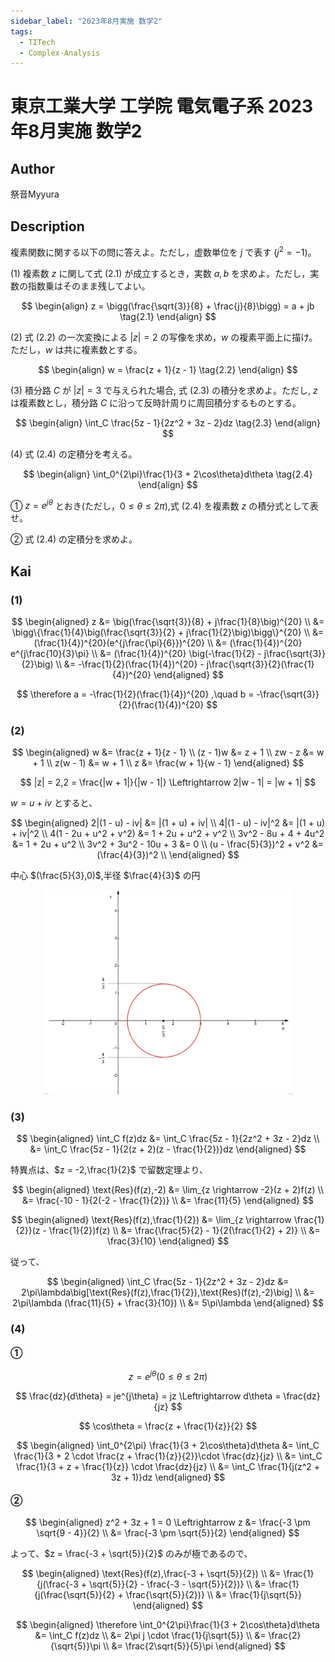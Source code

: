 ```yaml
---
sidebar_label: "2023年8月実施 数学2"
tags:
  - TITech
  - Complex-Analysis
---
```

# 東京工業大学 工学院 電気電子系 2023年8月実施 数学2

## **Author**
祭音Myyura

## **Description**
複素関数に関する以下の問に答えよ。ただし，虚数単位を $j$ で表す $(j^2 = -1)$。

(1) 
複素数 $z$ に関して式 $(2.1)$ が成立するとき，実数 $a,b$ を求めよ。ただし，実数の指数乗はそのまま残してよい。 

$$
\begin{align}
z = \bigg(\frac{\sqrt{3}}{8} + \frac{j}{8}\bigg) = a + jb \tag{2.1}
\end{align}
$$

(2)
式 $(2.2)$ の一次変換による $|z| = 2$ の写像を求め，$w$ の複素平面上に描け。ただし，$w$ は共に複素数とする。 

$$
\begin{align}
w = \frac{z + 1}{z - 1} \tag{2.2}
\end{align}
$$

(3)
積分路 $C$ が $|z| = 3$ で与えられた場合, 式 $(2.3)$ の積分を求めよ。ただし, $z$ は複素数とし，積分路 $C$ に沿って反時計周りに周回積分するものとする。

$$
\begin{align}
\int_C \frac{5z - 1}{2z^2 + 3z - 2}dz \tag{2.3}
\end{align}
$$

(4)
式 $(2.4)$ の定積分を考える。

$$
\begin{align}
\int_0^{2\pi}\frac{1}{3 + 2\cos\theta}d\theta \tag{2.4}
\end{align}
$$

① $z = e^{j\theta}$ とおき(ただし，$0 \le \theta \le 2\pi$),式 $(2.4)$ を複素数 $z$ の積分式として表せ。

② 式 $(2.4)$ の定積分を求めよ。

## **Kai** 
### (1)

$$
\begin{aligned}
z &= \big(\frac{\sqrt{3}}{8} + j\frac{1}{8}\big)^{20} \\
&= \bigg\{\frac{1}{4}\big(\frac{\sqrt{3}}{2} + j\frac{1}{2}\big)\bigg\}^{20} \\
&= (\frac{1}{4})^{20}(e^{j\frac{\pi}{6}})^{20} \\
&= (\frac{1}{4})^{20} e^{j\frac{10}{3}\pi} \\
&= (\frac{1}{4})^{20} \big(-\frac{1}{2} - j\frac{\sqrt{3}}{2}\big) \\
&= -\frac{1}{2}(\frac{1}{4})^{20} - j\frac{\sqrt{3}}{2}(\frac{1}{4})^{20}
\end{aligned}
$$

$$
\therefore a = -\frac{1}{2}(\frac{1}{4})^{20} ,\quad b = -\frac{\sqrt{3}}{2}(\frac{1}{4})^{20}
$$

### (2)

$$
\begin{aligned}
w &= \frac{z + 1}{z - 1} \\
(z - 1)w &= z + 1 \\
zw - z &= w + 1 \\
z(w - 1) &= w + 1 \\
z &= \frac{w + 1}{w - 1}
\end{aligned}
$$

$$
|z| = 2,2 = \frac{|w + 1|}{|w - 1|} \Leftrightarrow 2|w - 1| = |w + 1|
$$

$w = u + iv$ とすると、

$$
\begin{aligned}
2|(1 - u) - iv| &= |(1 + u) + iv| \\
4|(1 - u) - iv|^2 &= |(1 + u) + iv|^2 \\
4(1 - 2u + u^2 + v^2) &= 1 + 2u + u^2 + v^2 \\
3v^2 - 8u + 4 + 4u^2 &= 1 + 2u + u^2 \\
3v^2 + 3u^2 - 10u + 3 &= 0 \\
(u - \frac{5}{3})^2 + v^2 &= (\frac{4}{3})^2 \\
\end{aligned}
$$

中心 $(\frac{5}{3},0)$,半径 $\frac{4}{3}$ の円

<figure style="text-align:center;">
  <img src="https://raw.githubusercontent.com/Myyura/the_kai_project_assets/main/kakomonn/TITech/engineering/ee_202308_math_2_p1.png" width="400" alt=""/>
</figure>

### (3)

$$
\begin{aligned}
\int_C f(z)dz &= \int_C \frac{5z - 1}{2z^2 + 3z - 2}dz \\
&= \int_C \frac{5z - 1}{2(z + 2)(z - \frac{1}{2})}dz
\end{aligned}
$$

特異点は、$z = -2,\frac{1}{2}$ で留数定理より、

$$
\begin{aligned}
\text{Res}(f(z),-2) &= \lim_{z \rightarrow -2}(z + 2)f(z) \\
&= \frac{-10 - 1}{2(-2 - \frac{1}{2})} \\
&= \frac{11}{5}
\end{aligned}
$$

$$
\begin{aligned}
\text{Res}(f(z),\frac{1}{2}) &= \lim_{z \rightarrow \frac{1}{2}}(z - \frac{1}{2})f(z) \\
&= \frac{\frac{5}{2} - 1}{2(\frac{1}{2} + 2)} \\ 
&= \frac{3}{10}
\end{aligned}
$$

従って、

$$
\begin{aligned}
\int_C \frac{5z - 1}{2z^2 + 3z - 2}dz &= 2\pi\lambda\big[\text{Res}(f(z),\frac{1}{2}),\text{Res}(f(z),-2)\big] \\
&= 2\pi\lambda (\frac{11}{5} + \frac{3}{10}) \\
&= 5\pi\lambda
\end{aligned}
$$

### (4)
#### ①

$$
z = e^{j\theta} (0 \le \theta \le 2\pi)
$$

$$
\frac{dz}{d\theta} = je^{j\theta} = jz \Leftrightarrow d\theta = \frac{dz}{jz}
$$

$$
\cos\theta = \frac{z + \frac{1}{z}}{2}
$$

$$
\begin{aligned}
\int_0^{2\pi} \frac{1}{3 + 2\cos\theta}d\theta &= \int_C \frac{1}{3 + 2 \cdot \frac{z + \frac{1}{z}}{2}}\cdot \frac{dz}{jz} \\
&= \int_C \frac{1}{3 + z + \frac{1}{z}} \cdot \frac{dz}{jz} \\
&= \int_C \frac{1}{j(z^2 + 3z + 1)}dz
\end{aligned}
$$

#### ②

$$
\begin{aligned}
z^2 + 3z + 1 = 0 \Leftrightarrow z &= \frac{-3 \pm \sqrt{9 - 4}}{2} \\
&= \frac{-3 \pm \sqrt{5}}{2}
\end{aligned}
$$

よって、$z = \frac{-3 + \sqrt{5}}{2}$ のみが極であるので、

$$
\begin{aligned}
\text{Res}(f(z),\frac{-3 + \sqrt{5}}{2}) \\
&= \frac{1}{j(\frac{-3 + \sqrt{5}}{2} - \frac{-3 - \sqrt{5}}{2})} \\
&= \frac{1}{j(\frac{\sqrt{5}}{2} + \frac{\sqrt{5}}{2})} \\
&= \frac{1}{j\sqrt{5}}
\end{aligned}
$$

$$
\begin{aligned}
\therefore \int_0^{2\pi}\frac{1}{3 + 2\cos\theta}d\theta 
&= \int_C f(z)dz \\
&= 2\pi j \cdot \frac{1}{j\sqrt{5}} \\
&= \frac{2}{\sqrt{5}}\pi \\
&= \frac{2\sqrt{5}}{5}\pi
\end{aligned}
$$